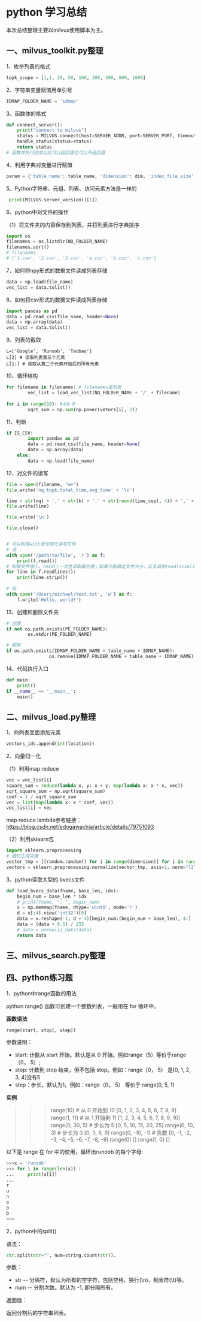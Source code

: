 # python 学习总结

本次总结整理主要以milvus使用脚本为主。

## 一、milvus_toolkit.py整理

1、枚举列表的格式

```python
topk_scope = [1,1, 20, 50, 100, 300, 500, 800, 1000]
```

2、字符串变量赋值用单引号

```python
IDMAP_FOLDER_NAME = 'idmap'
```

3、函数体的格式

```python
def connect_server():
    print("connect to milvus")
    status = MILVUS.connect(host=SERVER_ADDR, port=SERVER_PORT, timeout=1000 * 1000 * 20)
    handle_status(status=status)
    return status
# 函数体执行结束以后可以返回值也可以不返回值
```

4、利用字典对变量进行赋值

```python
param = {'table_name': table_name, 'dimension': dim, 'index_file_size':index_file_size, 'metric_type':metric_type}
```

5、Python字符串、元组、列表、访问元素方法是一样的

```python
 print(MILVUS.server_version()[1])
```

6、python中对文件的操作

（1）将文件夹的内容保存到列表，并将列表进行字典排序

```python
import os
filenames = os.listdir(NQ_FOLDER_NAME)
filenames.sort()
# filenames
# ['1.csv', '2.csv', '3.csv', 'a.csv', 'b.csv', 'c.csv']
```

7、如何将npy形式的数据文件读成列表存储

```python
data = np.load(file_name)
vec_list = data.tolist()
```

8、如何将csv形式的数据文件读成列表存储

```python
import pandas as pd
data = pd.read_csv(file_name, header=None)
data = np.array(data)
vec_list = data.tolist()
```

9、列表的截取

```
L=['Google', 'Runoob', 'Taobao']
L[2] # 读取列表第三个元素
L[1:] # 读取从第二个元素开始后的所有元素
```

10、循环结构

```python
for filename in filenames: # filenames是列表
        vec_list = load_vec_list(NQ_FOLDER_NAME + '/' + filename)
        
for i in range(10): #从0-9
        sqrt_sum = np.sum(np.power(vetors[i], 2))
```

11、判断

```python
if IS_CSV:
        import pandas as pd
        data = pd.read_csv(file_name, header=None)
        data = np.array(data)
    else:
        data = np.load(file_name)
```

12、对文件的读写

```python
file = open(filename, "w+")
file.write('nq,topk,total_time,avg_time' + '\n')

line = str(nq) + ',' + str(k) + ',' + str(round(time_cost, 4)) + ',' + str(round(time_cost / nq, 4)) + '\n'
file.write(line)

file.write('\n')

file.close()


# 可以利用with语句简化读写文件
# 读
with open('/path/to/file', 'r') as f:
    print(f.read())
# 如果文件很小，read()一次性读取最方便；如果不能确定文件大小，反复调用read(size)比较保险；如果是配置文件，调用readlines()最方便：
for line in f.readlines():
    print(line.strip()) 
    
# 写
with open('/Users/michael/test.txt', 'w') as f:
    f.write('Hello, world!')
```

13、创建和删除文件夹

```python
# 创建
if not os.path.exists(PE_FOLDER_NAME):
        os.mkdir(PE_FOLDER_NAME)

# 删除
if os.path.exists(IDMAP_FOLDER_NAME + table_name + IDMAP_NAME):
                os.remove(IDMAP_FOLDER_NAME + table_name + IDMAP_NAME)   
```

14、代码执行入口

```python
def main:
    print()
if __name__ == '__main__':
    main()
```



## 二、milvus_load.py整理

1、向列表里面添加元素

```python
vectors_ids.append(int(location))
```

2、向量归一化

（1）利用map reduce

```python
vec = vec_list[i]
square_sum = reduce(lambda x, y: x + y, map(lambda x: x * x, vec))
sqrt_square_sum = np.sqrt(square_sum)
coef = 1 / sqrt_square_sum
vec = list(map(lambda x: x * coef, vec))
vec_list[i] = vec
```

map reduce lambda参考链接：https://blog.csdn.net/edogawachia/article/details/79751093

（2）利用sklearn包

```python
import sklearn.preprocessing
# 随机生成向量
vector_tmp = [[random.random() for i in range(dimension)] for i in range(nq)]
vectors = sklearn.preprocessing.normalize(vector_tmp, axis=1, norm="l2").tolist()
```

3、python读取大型的.bvecs文件

```python
def load_bvecs_data(fname, base_len, idx):
    begin_num = base_len * idx
    # print(fname, ": ", begin_num)
    x = np.memmap(fname, dtype='uint8', mode='r')
    d = x[:4].view('int32')[0]
    data = x.reshape(-1, d + 4)[begin_num:(begin_num + base_len), 4:]
    data = (data + 0.5) / 255
    # data = normaliz_data(data)
    return data
```



## 三、milvus_search.py整理



## 四、python练习题

1、python中range函数的用法

python range() 函数可创建一个整数列表，一般用在 for 循环中。

**函数语法**

```
range(start, stop[, step])
```

参数说明：

- start: 计数从 start 开始。默认是从 0 开始。例如range（5）等价于range（0， 5）;
- stop: 计数到 stop 结束，但不包括 stop。例如：range（0， 5） 是[0, 1, 2, 3, 4]没有5
- step：步长，默认为1。例如：range（0， 5） 等价于 range(0, 5, 1)

**实例**

>>>range(10)        # 从 0 开始到 10
[0, 1, 2, 3, 4, 5, 6, 7, 8, 9]
>>> range(1, 11)     # 从 1 开始到 11
[1, 2, 3, 4, 5, 6, 7, 8, 9, 10]
>>> range(0, 30, 5)  # 步长为 5
[0, 5, 10, 15, 20, 25]
>>> range(0, 10, 3)  # 步长为 3
[0, 3, 6, 9]
>>> range(0, -10, -1) # 负数
[0, -1, -2, -3, -4, -5, -6, -7, -8, -9]
>>> range(0)
[]
>>> range(1, 0)
[]

以下是 range 在 for 中的使用，循环出runoob 的每个字母:

```python
>>>x = 'runoob'
>>> for i in range(len(x)) :
...     print(x[i])
... 
r
u
n
o
o
b
>>>
```

2、python中的split() 

语法：

```python
str.split(str="", num=string.count(str)).
```

参数：

- str -- 分隔符，默认为所有的空字符，包括空格、换行(\n)、制表符(\t)等。
- num -- 分割次数。默认为 -1, 即分隔所有。

返回值：

返回分割后的字符串列表。
